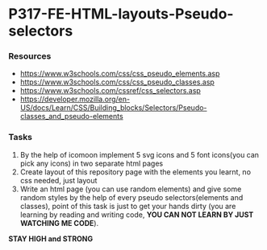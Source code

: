 # P317-FE-HTML-layouts-Pseudo-selectors


### Resources
* https://www.w3schools.com/css/css_pseudo_elements.asp
* https://www.w3schools.com/css/css_pseudo_classes.asp
* https://www.w3schools.com/cssref/css_selectors.asp
* https://developer.mozilla.org/en-US/docs/Learn/CSS/Building_blocks/Selectors/Pseudo-classes_and_pseudo-elements


### Tasks
1. By the help of icomoon implement 5 svg icons and 5 font icons(you can pick any icons) in two separate html pages
2. Create layout of this repository page with the elements you learnt, no css needed, just layout
3. Write an html page (you can use random elements) and give some random styles by the help of every pseudo selectors(elements and classes), point of this task is just to get your hands dirty (you are learning by reading and writing code, <b>YOU CAN NOT LEARN BY JUST WATCHING ME CODE</b>).

 <b>STAY HIGH and STRONG</b>
